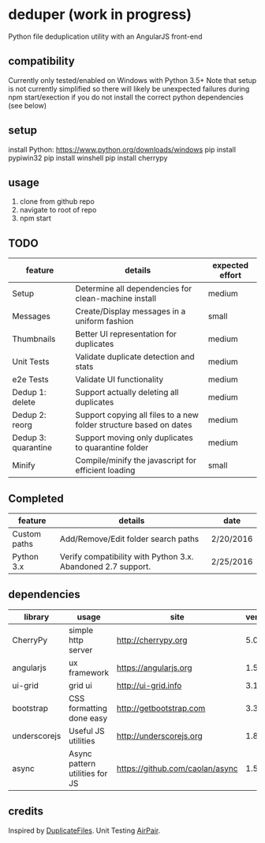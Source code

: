 # deduper (**work in progress**)
Python file deduplication utility with an AngularJS front-end

## compatibility
Currently only tested/enabled on Windows with Python 3.5+
Note that setup is not currently simplified so there will likely be unexpected failures during npm start/exection if you do not install the correct python dependencies (see below)

## setup
install Python: https://www.python.org/downloads/windows
pip install pypiwin32
pip install winshell
pip install cherrypy

## usage
1. clone from github repo
2. navigate to root of repo
3. npm start

## TODO
|feature|details|expected effort|
|-------|-------|-------|
|Setup|Determine all dependencies for clean-machine install|medium|
|Messages|Create/Display messages in a uniform fashion|small|
|Thumbnails|Better UI representation for duplicates|medium|
|Unit Tests|Validate duplicate detection and stats|medium|
|e2e Tests|Validate UI functionality|medium|
|Dedup 1: delete|Support actually deleting all duplicates|medium|
|Dedup 2: reorg|Support copying all files to a new folder structure based on dates|medium|
|Dedup 3: quarantine|Support moving only duplicates to quarantine folder|medium|
|Minify|Compile/minify the javascript for efficient loading|small|

## Completed
|feature|details|date|
|-------|-------|-------|
|Custom paths|Add/Remove/Edit folder search paths|2/20/2016|
|Python 3.x|Verify compatibility with Python 3.x. Abandoned 2.7 support.|2/25/2016|

## dependencies
|library| usage | site | version
|-------|------|-------|---------|
|CherryPy | simple http server| http://cherrypy.org| 5.0.1 |
|angularjs|ux framework|https://angularjs.org|1.5.0|
|ui-grid | grid ui | http://ui-grid.info | 3.1.1 |
|bootstrap|CSS formatting done easy|http://getbootstrap.com|3.3.6|
|underscorejs|Useful JS utilities|http://underscorejs.org|1.8.3|
|async|Async pattern utilities for JS|https://github.com/caolan/async|1.5.2|

## credits
Inspired by [DuplicateFiles](https://github.com/djruesch/Herramientas).
Unit Testing [AirPair](https://www.airpair.com/angularjs).
